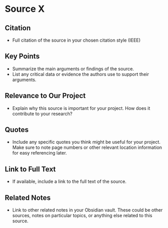 # Source X

## Citation

- Full citation of the source in your chosen citation style (IEEE)

## Key Points

- Summarize the main arguments or findings of the source.
- List any critical data or evidence the authors use to support their arguments.

## Relevance to Our Project

- Explain why this source is important for your project. How does it contribute to your research?

## Quotes

- Include any specific quotes you think might be useful for your project. Make sure to note page numbers or other relevant location information for easy referencing later.

## Link to Full Text

- If available, include a link to the full text of the source. 

## Related Notes

- Link to other related notes in your Obsidian vault. These could be other sources, notes on particular topics, or anything else related to this source.
